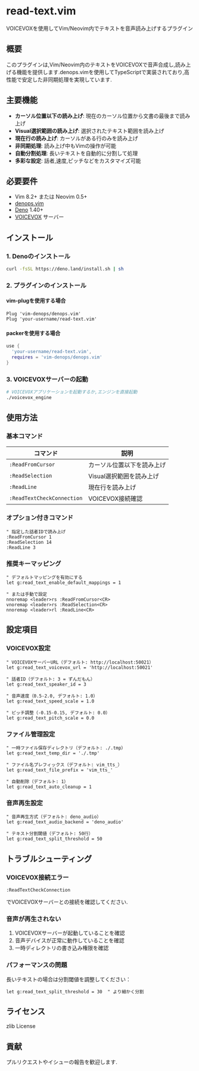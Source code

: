 # read-text.vim

VOICEVOXを使用してVim/Neovim内でテキストを音声読み上げするプラグイン

## 概要

このプラグインは,Vim/Neovim内のテキストをVOICEVOXで音声合成し,読み上げる機能を提供します.denops.vimを使用してTypeScriptで実装されており,高性能で安定した非同期処理を実現しています.

## 主要機能

- **カーソル位置以下の読み上げ**: 現在のカーソル位置から文書の最後まで読み上げ
- **Visual選択範囲の読み上げ**: 選択されたテキスト範囲を読み上げ
- **現在行の読み上げ**: カーソルがある行のみを読み上げ
- **非同期処理**: 読み上げ中もVimの操作が可能
- **自動分割処理**: 長いテキストを自動的に分割して処理
- **多彩な設定**: 話者,速度,ピッチなどをカスタマイズ可能

## 必要要件

- Vim 8.2+ または Neovim 0.5+
- [denops.vim](https://github.com/vim-denops/denops.vim)
- [Deno](https://deno.land/) 1.40+
- [VOICEVOX](https://voicevox.hiroshiba.jp/) サーバー

## インストール

### 1. Denoのインストール

```bash
curl -fsSL https://deno.land/install.sh | sh
```

### 2. プラグインのインストール

#### vim-plugを使用する場合

```vim
Plug 'vim-denops/denops.vim'
Plug 'your-username/read-text.vim'
```

#### packerを使用する場合

```lua
use {
  'your-username/read-text.vim',
  requires = 'vim-denops/denops.vim'
}
```

### 3. VOICEVOXサーバーの起動

```bash
# VOICEVOXアプリケーションを起動するか,エンジンを直接起動
./voicevox_engine
```

## 使用方法

### 基本コマンド

| コマンド | 説明 |
|----------|------|
| `:ReadFromCursor` | カーソル位置以下を読み上げ |
| `:ReadSelection` | Visual選択範囲を読み上げ |
| `:ReadLine` | 現在行を読み上げ |
| `:ReadTextCheckConnection` | VOICEVOX接続確認 |

### オプション付きコマンド

```vim
" 指定した話者IDで読み上げ
:ReadFromCursor 1
:ReadSelection 14
:ReadLine 3
```

### 推奨キーマッピング

```vim
" デフォルトマッピングを有効にする
let g:read_text_enable_default_mappings = 1

" または手動で設定
nnoremap <leader>rs :ReadFromCursor<CR>
vnoremap <leader>rs :ReadSelection<CR>
nnoremap <leader>rl :ReadLine<CR>
```

## 設定項目

### VOICEVOX設定

```vim
" VOICEVOXサーバーURL（デフォルト: http://localhost:50021）
let g:read_text_voicevox_url = 'http://localhost:50021'

" 話者ID（デフォルト: 3 = ずんだもん）
let g:read_text_speaker_id = 3

" 音声速度（0.5-2.0, デフォルト: 1.0）
let g:read_text_speed_scale = 1.0

" ピッチ調整（-0.15-0.15, デフォルト: 0.0）
let g:read_text_pitch_scale = 0.0
```

### ファイル管理設定

```vim
" 一時ファイル保存ディレクトリ（デフォルト: ./.tmp）
let g:read_text_temp_dir = './.tmp'

" ファイル名プレフィックス（デフォルト: vim_tts_）
let g:read_text_file_prefix = 'vim_tts_'

" 自動削除（デフォルト: 1）
let g:read_text_auto_cleanup = 1
```

### 音声再生設定

```vim
" 音声再生方式（デフォルト: deno_audio）
let g:read_text_audio_backend = 'deno_audio'

" テキスト分割閾値（デフォルト: 50行）
let g:read_text_split_threshold = 50
```
## トラブルシューティング

### VOICEVOX接続エラー

```vim
:ReadTextCheckConnection
```

でVOICEVOXサーバーとの接続を確認してください.

### 音声が再生されない

1. VOICEVOXサーバーが起動していることを確認
2. 音声デバイスが正常に動作していることを確認
3. 一時ディレクトリの書き込み権限を確認

### パフォーマンスの問題

長いテキストの場合は分割閾値を調整してください：

```vim
let g:read_text_split_threshold = 30  " より細かく分割
```

## ライセンス

zlib License

## 貢献

プルリクエストやイシューの報告を歓迎します.
